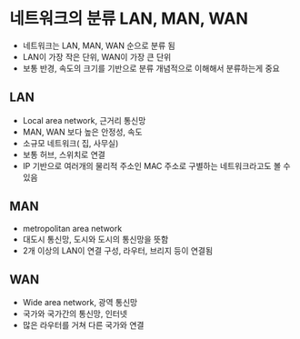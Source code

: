 # 네트워크의 분류 LAN, MAN, WAN

- 네트워크는 LAN, MAN, WAN 순으로 분류 됨
- LAN이 가장 작은 단위, WAN이 가장 큰 단위
- 보통 반경, 속도의 크기를 기반으로 분류 개념적으로 이해해서 분류하는게 중요

## LAN

- Local area network, 근거리 통신망
- MAN, WAN 보다 높은 안정성, 속도
- 소규모 네트워크( 집, 사무실)
- 보통 허브, 스위치로 연결
- IP 기반으로 여러개의 물리적 주소인 MAC 주소로 구별하는 네트워크라고도 볼 수 있음

## MAN

- metropolitan area network
- 대도시 통신망, 도시와 도시의 통신망을 뜻함
- 2개 이상의 LAN이 연결 구성, 라우터, 브리지 등이 연결됨

## WAN
- Wide area network, 광역 통신망
- 국가와 국가간의 통신망, 인터넷
- 많은 라우터를 거쳐 다른 국가와 연결
